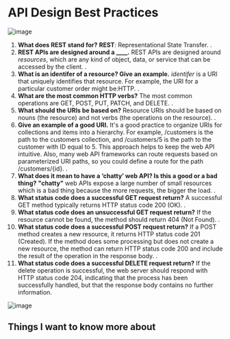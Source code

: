 # API Design Best Practices
![image](https://airspaceusa.com/wp-content/uploads/2016/10/api-icon.png)
1. **What does REST stand for?**
**REST**: Representational State Transfer.
.
2. **REST APIs are designed around a ____.**
REST APIs are designed around *resources*, which are any kind of object, data, or service that can be accessed by the client.
.
3. **What is an identifer of a resource? Give an example.**
*identifer* is a URI that uniquely identifies that resource. For example, the URI for a particular customer order might be:HTTP.
.
4. **What are the most common HTTP verbs?**
The most common operations are GET, POST, PUT, PATCH, and DELETE.
.
5. **What should the URIs be based on?**
Resource URIs should be based on nouns (the resource) and not verbs (the operations on the resource).
.
6. **Give an example of a good URI.**
It's a good practice to organize URIs for collections and items into a hierarchy. For example, /customers is the path to the customers collection, and /customers/5 is the path to the customer with ID equal to 5. This approach helps to keep the web API intuitive. Also, many web API frameworks can route requests based on parameterized URI paths, so you could define a route for the path /customers/{id}.
.
7. **What does it mean to have a ‘chatty’ web API? Is this a good or a bad thing?**
**"chatty"** web APIs expose a large number of small resources which is a bad thing because the more requests, the bigger the load.
.
8. **What status code does a successful GET request return?**
A successful GET method typically returns HTTP status code 200 (OK).
.
9. **What status code does an unsuccessful GET request return?**
If the resource cannot be found, the method should return 404 (Not Found).
.
10. **What status code does a successful POST request return?**
If a POST method creates a new resource, it returns HTTP status code 201 (Created).
If the method does some processing but does not create a new resource, the method can return HTTP status code 200 and include the result of the operation in the response body.
.
11. **What status code does a successful DELETE request return?**
If the delete operation is successful, the web server should respond with HTTP status code 204, indicating that the process has been successfully handled, but that the response body contains no further information. 

![image](https://miro.medium.com/max/1200/1*xJEUm1hUvxppvcjY14IKQA.jpeg)



## Things I want to know more about